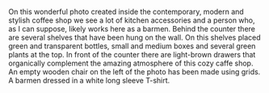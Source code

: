 On this wonderful photo created inside the contemporary, modern and stylish coffee shop we see a lot of kitchen accessories and a person who, as I can suppose, likely works here as a barmen. Behind the counter there are several shelves that have been hung on the wall. On this shelves placed green and transparent bottles, small and medium boxes and several green plants at the top. In front of the counter there are light-brown drawers that organically complement the amazing atmosphere of this cozy caffe shop. An empty wooden chair on the left of the photo has been made using grids. A barmen dressed in a white long sleeve T-shirt. 
